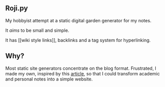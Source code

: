 ## Roji.py

My hobbyist attempt at a static digital garden generator for my notes.

It *aims* to be small and simple.

It has [[wiki style links]], backlinks and a tag system for hyperlinking. 

## Why?

Most static site generators concentrate on the blog format. Frustrated, I made my own, inspired by this [article](https://medium.com/swlh/a-static-site-generator-in-python-part-2-d7071da25904), so that I could transform academic and personal notes into a simple website. 


